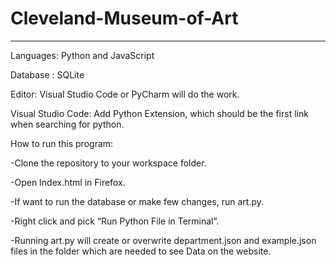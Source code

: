 # Cleveland-Museum-of-Art
*******************************************
Languages: Python and JavaScript

Database : SQLite

Editor: Visual Studio Code or PyCharm will do the work.

Visual Studio Code: Add Python Extension, which should be the first link when searching for python. 

How to run this program:

-Clone the repository to your workspace folder.

-Open Index.html in Firefox.

-If want to run the database or make few changes, run art.py. 

-Right click and pick “Run Python File in Terminal”.

-Running art.py will create or overwrite department.json and example.json files in the folder which are needed to see Data on the website.
